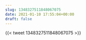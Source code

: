 ```yaml
---
slug: 1348327511848067075
date: 2021-01-10 17:55:04+00:00
draft: false
---
```


{{< tweet 1348327511848067075 >}}
